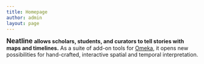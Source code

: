 ```yaml
---
title: Homepage
author: admin
layout: page
---
```

**<span style="font-size:1.2em">Neatline </span> allows scholars, students, and curators to tell stories with maps and timelines.** As a suite of add-on tools for [Omeka][1], it opens new possibilities for hand-crafted, interactive spatial and temporal interpretation.

 [1]: http://omeka.org